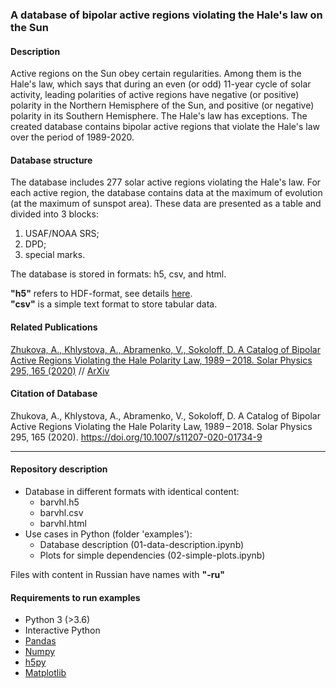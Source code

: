 ### A database of bipolar active regions violating the Hale's law on the Sun

#### Description

Active regions on the Sun obey certain regularities. Among them is the Hale's law, which says that during an even (or odd) 11-year cycle of solar activity, leading polarities of active regions have negative (or positive) polarity in the Northern Hemisphere of the Sun, and positive (or negative) polarity in its Southern Hemisphere. The Hale's law has exceptions. The created database contains bipolar active regions that violate the Hale's law over the period of 1989-2020.

#### Database structure

The database includes 277 solar active regions violating the Hale's law. For each active region, the database contains data at the maximum of evolution (at the maximum of sunspot area). These data are presented as a table and divided into 3 blocks:
1) USAF/NOAA SRS;
2) DPD;
3) special marks.

The database is stored in formats: h5, csv, and html.

**"h5"** refers to HDF-format, see details [here](https://en.wikipedia.org/wiki/Hierarchical_Data_Format).
<br>
**"csv"** is a simple text format to store tabular data.

#### Related Publications

[Zhukova, A., Khlystova, A., Abramenko, V., Sokoloff, D. A Catalog of Bipolar Active Regions Violating the Hale Polarity Law, 1989 – 2018. Solar Physics 295, 165 (2020)](https://doi.org/10.1007/s11207-020-01734-9)
// [ArXiv](https://arxiv.org/abs/2010.14413)

#### Сitation of Database

Zhukova, A., Khlystova, A., Abramenko, V., Sokoloff, D. A Catalog of Bipolar Active Regions Violating the Hale Polarity Law, 1989 – 2018. Solar Physics 295, 165 (2020). https://doi.org/10.1007/s11207-020-01734-9

-----

#### Repository description

- Database in different formats with identical content:
  - barvhl.h5
  - barvhl.csv
  - barvhl.html
- Use cases in Python (folder 'examples'):
  - Database description (01-data-description.ipynb)
  - Plots for simple dependencies (02-simple-plots.ipynb)

Files with content in Russian have names with **"-ru"**
<br>
#### Requirements to run examples

* Python 3 (>3.6)
* Interactive Python
* [Pandas](https://pandas.pydata.org/docs/)
* [Numpy](https://github.com/numpy/numpy)
* [h5py](https://github.com/h5py/h5py)
* [Matplotlib](https://matplotlib.org/stable/users/installing.html)